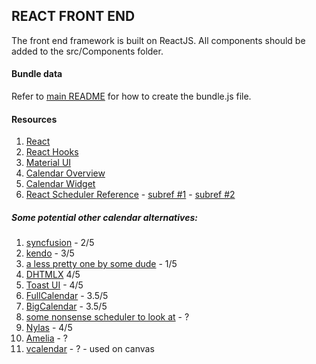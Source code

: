 ## REACT FRONT END
The front end framework is built on ReactJS. All components should be added to the src/Components folder. 

#### Bundle data
 Refer to [main README](../README.md) for how to create the bundle.js file.

#### Resources
  1. [React](https://reactjs.org/)
  2. [React Hooks](https://reactjs.org/docs/hooks-intro.html)
  3. [Material UI](https://material-ui.com/)
  4. [Calendar Overview](https://js.devexpress.com/Documentation/Guide/Widgets/Calendar/Overview/)
  5. [Calendar Widget](https://js.devexpress.com/Demos/WidgetsGallery/Demo/Calendar/Overview/React/Light/)
  6. [React Scheduler Reference](https://devexpress.github.io/devextreme-reactive/react/scheduler/docs/reference/scheduler/)
    - [subref #1](https://js.devexpress.com/Documentation/Guide/Widgets/Scheduler/Appointments/Customize_Appointment_Tooltip/)
    - [subref #2](https://js.devexpress.com/Demos/WidgetsGallery/Demo/Scheduler/LimitAppointmentCountPerCell/React/Dark/)

  ##### Some potential other calendar alternatives:
  1. [syncfusion](https://www.syncfusion.com/react-ui-components/react-scheduler) - 2/5
  2. [kendo](https://www.telerik.com/kendo-react-ui/components/scheduler/) - 3/5
  3. [a less pretty one by some dude](https://stephenchou1017.github.io/scheduler/#/) - 1/5
  4. [DHTMLX](https://dhtmlx.com/blog/use-dhtmlx-scheduler-component-react-js-library-demo/) 4/5
  5. [Toast UI](https://ui.toast.com/tui-calendar) - 4/5
  6. [FullCalendar](https://fullcalendar.io/) - 3.5/5
  7. [BigCalendar](https://jquense.github.io/react-big-calendar/examples/index.html) - 3.5/5
  8. [some nonsense scheduler to look at](https://demo.easyappointments.org/) - ?
  9. [Nylas](https://www.nylas.com/products/calendar-sync/) - 4/5
  10. [Amelia](https://wpamelia.com/) - ?
  11. [vcalendar](https://vcalendar.io/i18n.html) - ? - used on canvas